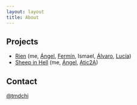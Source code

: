 ```yaml
---
layout: layout
title: About
---
```


Projects
--------

- [Rien][rien] (me, [Ángel][rtypex], [Fermín][fermin], Ismael, [Álvaro][alvaro], [Lucía][lucia])
- [Sheep in Hell][sheepinhell] (me, [Ángel][rtypex], [Atic2A][atic2a])

Contact
-------

[@tmdchi][tmdchi]

[tmdchi]: http://www.twitter.com/tmdchi
[rien]: http://projectrien.wordpress.com
[rtypex]: http://rtypex.com
[fermin]: http://www.twitter.com/ferminho
[alvaro]: http://www.twitter.com/alopfr
[lucia]: http://www.twitter.com/Lu_Gallegos
[sheepinhell]: https://twitter.com/search?q=%23sheepinhell+OR+%23sheepinthehell
[atic2a]: http://www.atic2a.com